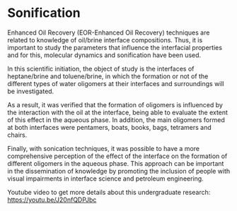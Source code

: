 # Sonification
Enhanced Oil Recovery (EOR-Enhanced Oil Recovery) techniques are related to knowledge of oil/brine interface compositions. Thus, it is important to study the parameters that influence the interfacial properties and for this, molecular dynamics and sonification have been used. 

In this scientific initiation, the object of study is the interfaces of heptane/brine and toluene/brine, in which the formation or not of the different types of water oligomers at their interfaces and surroundings will be investigated. 

As a result, it was verified that the formation of oligomers is influenced by the interaction with the oil at the interface, being able to evaluate the extent of this effect in the aqueous phase. In addition, the main oligomers formed at both interfaces were pentamers, boats, books, bags, tetramers and chairs. 

Finally, with sonication techniques, it was possible to have a more comprehensive perception of the effect of the interface on the formation of different oligomers in the aqueous phase. This approach can be important in the dissemination of knowledge by promoting the inclusion of people with visual impairments in interface science and petroleum engineering.

Youtube video to get more details about this undergraduate research: https://youtu.be/J20nfQDPJbc
